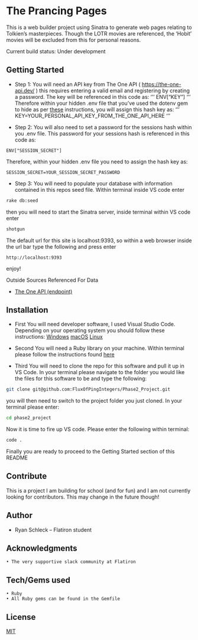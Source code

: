 # The Prancing Pages

This is a web builder project using Sinatra to generate web pages relating to Tolkien’s masterpieces.  Though the LOTR movies are referenced, the ‘Hobit’ movies will be excluded from this for personal reasons.

Current build status: Under development



## Getting Started

* Step 1:
You will need an API key from The One API ( https://the-one-api.dev/ ) this requires entering a valid email and registering by creating a password.  The key will be referenced in this code as:
‘’’
ENV[“KEY”]
‘’’
Therefore within your hidden .env file that you’ve used the dotenv gem to hide as per [these](https://www.rubydoc.info/gems/dotenv/2.0.0) instructions, you will assign this hash key as:
‘’’
KEY=YOUR_PERSONAL_API_KEY_FROM_THE_ONE_API_HERE
‘’’

* Step 2:
You will also need to set a password for the sessions hash within you .env file.  This password for your sessions hash is referenced in this code as:
```
ENV["SESSION_SECRET"]
```
Therefore, within your hidden .env file you need to assign the hash key as:
```
SESSION_SECRET=YOUR_SESSION_SECRET_PASSWORD
```

* Step 3:
You will need to populate your database with information contained in this repos seed file.  Within terminal inside VS code enter
```bash
rake db:seed
```
then you will need to start the Sinatra server, inside terminal within VS code enter
```bash
shotgun
```
The default url for this site is localhost:9393, so within a web browser inside the url bar type the following and press enter
```
http://localhost:9393
```
enjoy!

Outside Sources Referenced For Data
* [The One API (endpoint)](https://the-one-api.dev/v2/)



## Installation

* First
You will need developer software, I used Visual Studio Code.  Depending on your operating system you should follow these instructions:
[Windows](https://code.visualstudio.com/docs/setup/windows)
[macOS](https://code.visualstudio.com/docs/setup/mac)
[Linux](https://code.visualstudio.com/docs/setup/linux)

* Second
You will need a Ruby library on your machine.  Within terminal please follow the instructions found [here](https://stackify.com/install-ruby-on-ubuntu-everything-you-need-to-get-going/)

* Third
You will need to clone the repo for this software and pull it up in VS Code.  In your terminal please navigate to the folder you would like the files for this software to be and type the following:
```bash
git clone git@github.com:FluxOfPingIntegers/Phase2_Project.git
```
you will then need to switch to the project folder you just cloned.  In your terminal please enter:
```bash
cd phase2_project
```
Now it is time to fire up VS code.  Please enter the following within terminal:
```bash
code .
```
Finally
you are ready to proceed to the Getting Started section of this README

## Contribute
  This is a project I am building for school (and for fun) and I am not currently looking for contributors.  This may change in the future though!

## Author
-  Ryan Schleck – Flatiron student

## Acknowledgments

    • The very supportive slack community at Flatiron

## Tech/Gems used
    • Ruby
    • All Ruby gems can be found in the Gemfile


## License
[MIT](https://choosealicense.com/licenses/mit/)